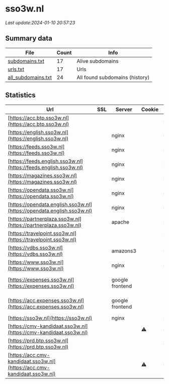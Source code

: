 # sso3w.nl
*Last update:2024-01-10 20:57:23*
## Summary data
| File       | Count | Info |
|------------|-------|------|
|[subdomains.txt](/data/sso3w/subdomains.txt)|17|Alive subdomains|
|[urls.txt](/data/sso3w/urls.txt)|17|Urls|
|[all_subdomains.txt](/data/sso3w/all_subdomains.txt)|24|All found subdomains (history)|
## Statistics
| Url | SSL | Server | Cookie | HSTS | CSP | XFO | XXP | RP | Tech |
|------------|-------|------|------|------|------|------|------|------|------|
|[https://acc.btp.sso3w.nl](https://acc.btp.sso3w.nl)| | | |:white_check_mark: | | | | |:white_check_mark: |HSTS|
|[https://english.sso3w.nl](https://english.sso3w.nl)| |nginx| |:white_check_mark: | |:warning: |:white_check_mark: |:white_check_mark: |:white_check_mark: |Bloomreach HSTS Ngin...|
|[https://feeds.sso3w.nl](https://feeds.sso3w.nl)| |nginx| |:white_check_mark: | | |:white_check_mark: |:white_check_mark: |:white_check_mark: |HSTS Nginx|
|[https://feeds.english.sso3w.nl](https://feeds.english.sso3w.nl)| |nginx| |:white_check_mark: | | |:white_check_mark: |:white_check_mark: |:white_check_mark: |HSTS Nginx|
|[https://magazines.sso3w.nl](https://magazines.sso3w.nl)| |nginx| |:white_check_mark: | |:warning: |:white_check_mark: |:white_check_mark: |:white_check_mark: |HSTS Nginx|
|[https://opendata.sso3w.nl](https://opendata.sso3w.nl)| |nginx| |:white_check_mark: | | |:white_check_mark: |:white_check_mark: |:white_check_mark: |HSTS Nginx|
|[https://opendata.english.sso3w.nl](https://opendata.english.sso3w.nl)| |nginx| |:white_check_mark: | | |:white_check_mark: |:white_check_mark: |:white_check_mark: |HSTS Nginx|
|[https://partnerplaza.sso3w.nl](https://partnerplaza.sso3w.nl)| |apache| |:white_check_mark: | |:warning: |:white_check_mark: |:white_check_mark: |:white_check_mark: |Apache HTTP Server H...|
|[https://travelpoint.sso3w.nl](https://travelpoint.sso3w.nl)| | | |:white_check_mark: | | | |:white_check_mark: |:white_check_mark: |Azure Azure Front Do...|
|[https://vdbs.sso3w.nl](https://vdbs.sso3w.nl)| |amazons3| |:white_check_mark: | | |:white_check_mark: |:white_check_mark: |:white_check_mark: |Amazon CloudFront Am...|
|[https://www.sso3w.nl](https://www.sso3w.nl)| |nginx| |:white_check_mark: | |:warning: |:white_check_mark: |:white_check_mark: |:white_check_mark: |Bloomreach HSTS Ngin...|
|[https://expenses.sso3w.nl](https://expenses.sso3w.nl)| |google frontend| | | | | |:white_check_mark: |Google Cloud Google...|
|[https://acc.expenses.sso3w.nl](https://acc.expenses.sso3w.nl)| |google frontend| | | | | |:white_check_mark: |Google Cloud Google...|
|[https://sso3w.nl](https://sso3w.nl)| |nginx| |:white_check_mark: | |:warning: |:white_check_mark: |:white_check_mark: |:white_check_mark: |HSTS Nginx|
|[https://cmv-kandidaat.sso3w.nl](https://cmv-kandidaat.sso3w.nl)| | |:warning: |:white_check_mark: | | | | |:white_check_mark: |Azure HSTS|
|[https://prd.btp.sso3w.nl](https://prd.btp.sso3w.nl)| | | |:white_check_mark: | | | | |:white_check_mark: |HSTS|
|[https://acc.cmv-kandidaat.sso3w.nl](https://acc.cmv-kandidaat.sso3w.nl)| | |:warning: |:white_check_mark: | | | | |:white_check_mark: |Azure HSTS|